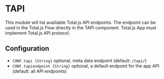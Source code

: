 # TAPI

This module will list availiable Total.js API endpoints. The endpoint can be used in the Total.js Flow directly in the TAPI component. Total.js App must implement Total.js API protocol.

## Configuration

- `CONF.tapi {String}` optional, meta data endpoint (default: `/tapi/`)
- `CONF.tapiendpoint {String}` optional, a default endpoint for the app API (default: all API endpoints)
